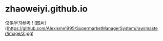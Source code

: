 # zhaoweiyi.github.io
仅供学习参考
! [图片] ((https://github.com/Alexisme1995/SupermarketManagerSystem/raw/master/image/3.jpg)
